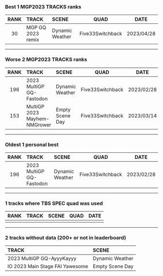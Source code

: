 ### Best 1 MGP2023 TRACKS ranks
|RANK|TRACK|SCENE|QUAD|DATE|
|:---:|:---|:---|:---:|:---:|
|30|MGP GQ 2023 remix|Dynamic Weather|Five33Switchback|2023/04/28|
---
### Worse 2 MGP2023 TRACKS ranks
|RANK|TRACK|SCENE|QUAD|DATE|
|:---:|:---|:---|:---:|:---:|
|196|2023 MultiGP GQ-Fastodon|Dynamic Weather|Five33Switchback|2023/02/28|
|153|MultiGP 2023 Mayhem-NMGrower|Empty Scene Day|Five33Switchback|2023/03/14|
---
### Oldest 1 personal best
|RANK|TRACK|SCENE|QUAD|DATE|
|:---:|:---|:---|:---:|:---:|
|196|2023 MultiGP GQ-Fastodon|Dynamic Weather|Five33Switchback|2023/02/28|
---
### 1 tracks where TBS SPEC quad was used
|RANK|TRACK|SCENE|QUAD|DATE|
|:---:|:---|:---|:---:|:---:|
||||||
---
### 2 tracks without data (200+ or not in leaderboard)
|TRACK|SCENE|
|:---|:---|
|2023 MultiGP GQ-AyyyKayyy|Dynamic Weather|
|IO 2023 Main Stage FAI Yawesome|Empty Scene Day|
